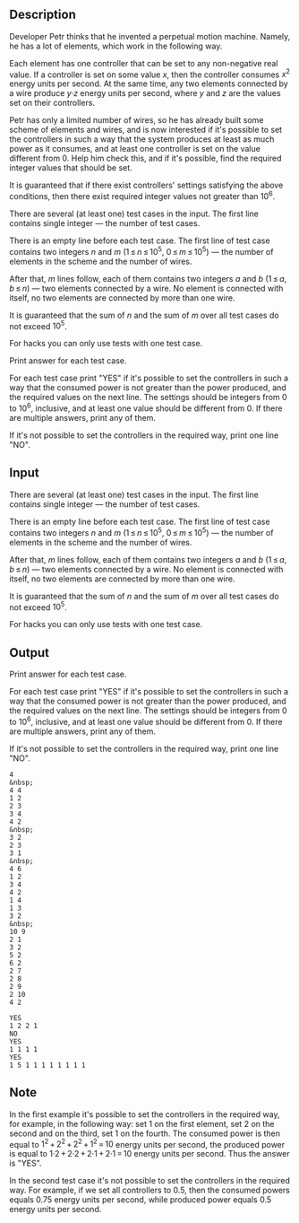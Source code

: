 ## Description

<div><p>Developer Petr thinks that he invented a perpetual motion machine. Namely, he has a lot of <span class="tex-font-style-it">elements</span>, which work in the following way.</p><p>Each element has one controller that can be set to any non-negative real value. If a controller is set on some value <span class="tex-span"><i>x</i></span>, then the controller consumes <span class="tex-span"><i>x</i><sup class="upper-index">2</sup></span> energy units per second. At the same time, any two elements connected by a wire produce <span class="tex-span"><i>y</i>·<i>z</i></span> energy units per second, where <span class="tex-span"><i>y</i></span> and <span class="tex-span"><i>z</i></span> are the values set on their controllers.</p><p>Petr has only a limited number of wires, so he has already built some scheme of elements and wires, and is now interested if it's possible to set the controllers in such a way that the system produces <span class="tex-font-style-bf">at least as much</span> power as it consumes, and at least one controller is set on the value different from <span class="tex-span">0</span>. Help him check this, and if it's possible, find the required <span class="tex-font-style-bf">integer</span> values that should be set.</p><p>It is guaranteed that if there exist controllers' settings satisfying the above conditions, then there exist required integer values not greater than <span class="tex-span">10<sup class="upper-index">6</sup></span>.</p></div><div class="input-specification"><p>There are several (at least one) test cases in the input. The first line contains single integer&nbsp;— the number of test cases.</p><p>There is an empty line before each test case. The first line of test case contains two integers <span class="tex-span"><i>n</i></span> and <span class="tex-span"><i>m</i></span> (<span class="tex-span">1 ≤ <i>n</i> ≤ 10<sup class="upper-index">5</sup></span>, <span class="tex-span">0 ≤ <i>m</i> ≤ 10<sup class="upper-index">5</sup></span>)&nbsp;— the number of elements in the scheme and the number of wires.</p><p>After that, <span class="tex-span"><i>m</i></span> lines follow, each of them contains two integers <span class="tex-span"><i>a</i></span> and <span class="tex-span"><i>b</i></span> (<span class="tex-span">1 ≤ <i>a</i>, <i>b</i> ≤ <i>n</i></span>)&nbsp;— two elements connected by a wire. No element is connected with itself, no two elements are connected by more than one wire.</p><p>It is guaranteed that the sum of <span class="tex-span"><i>n</i></span> and the sum of <span class="tex-span"><i>m</i></span> over all test cases do not exceed <span class="tex-span">10<sup class="upper-index">5</sup></span>.</p><p><span class="tex-font-style-bf">For hacks</span> you can only use tests with one test case.</p></div><div class="output-specification"><p>Print answer for each test case.</p><p>For each test case print "<span class="tex-font-style-tt">YES</span>" if it's possible to set the controllers in such a way that the consumed power is not greater than the power produced, and the required values on the next line. The settings should be integers from <span class="tex-span">0</span> to <span class="tex-span">10<sup class="upper-index">6</sup></span>, inclusive, and at least one value should be different from <span class="tex-span">0</span>. If there are multiple answers, print any of them.</p><p>If it's not possible to set the controllers in the required way, print one line "<span class="tex-font-style-tt">NO</span>".</p></div>

## Input

<p>There are several (at least one) test cases in the input. The first line contains single integer&nbsp;— the number of test cases.</p><p>There is an empty line before each test case. The first line of test case contains two integers <span class="tex-span"><i>n</i></span> and <span class="tex-span"><i>m</i></span> (<span class="tex-span">1 ≤ <i>n</i> ≤ 10<sup class="upper-index">5</sup></span>, <span class="tex-span">0 ≤ <i>m</i> ≤ 10<sup class="upper-index">5</sup></span>)&nbsp;— the number of elements in the scheme and the number of wires.</p><p>After that, <span class="tex-span"><i>m</i></span> lines follow, each of them contains two integers <span class="tex-span"><i>a</i></span> and <span class="tex-span"><i>b</i></span> (<span class="tex-span">1 ≤ <i>a</i>, <i>b</i> ≤ <i>n</i></span>)&nbsp;— two elements connected by a wire. No element is connected with itself, no two elements are connected by more than one wire.</p><p>It is guaranteed that the sum of <span class="tex-span"><i>n</i></span> and the sum of <span class="tex-span"><i>m</i></span> over all test cases do not exceed <span class="tex-span">10<sup class="upper-index">5</sup></span>.</p><p><span class="tex-font-style-bf">For hacks</span> you can only use tests with one test case.</p>

## Output

<p>Print answer for each test case.</p><p>For each test case print "<span class="tex-font-style-tt">YES</span>" if it's possible to set the controllers in such a way that the consumed power is not greater than the power produced, and the required values on the next line. The settings should be integers from <span class="tex-span">0</span> to <span class="tex-span">10<sup class="upper-index">6</sup></span>, inclusive, and at least one value should be different from <span class="tex-span">0</span>. If there are multiple answers, print any of them.</p><p>If it's not possible to set the controllers in the required way, print one line "<span class="tex-font-style-tt">NO</span>".</p>





```input1
4
&nbsp;
4 4
1 2
2 3
3 4
4 2
&nbsp;
3 2
2 3
3 1
&nbsp;
4 6
1 2
3 4
4 2
1 4
1 3
3 2
&nbsp;
10 9
2 1
3 2
5 2
6 2
2 7
2 8
2 9
2 10
4 2

```




```output1
YES
1 2 2 1
NO
YES
1 1 1 1
YES
1 5 1 1 1 1 1 1 1 1

```



## Note

<p>In the first example it's possible to set the controllers in the required way, for example, in the following way: set <span class="tex-span">1</span> on the first element, set <span class="tex-span">2</span> on the second and on the third, set <span class="tex-span">1</span> on the fourth. The consumed power is then equal to <span class="tex-span">1<sup class="upper-index">2</sup> + 2<sup class="upper-index">2</sup> + 2<sup class="upper-index">2</sup> + 1<sup class="upper-index">2</sup> = 10</span> energy units per second, the produced power is equal to <span class="tex-span">1·2 + 2·2 + 2·1 + 2·1 = 10</span> energy units per second. Thus the answer is "<span class="tex-font-style-tt">YES</span>".</p><p>In the second test case it's not possible to set the controllers in the required way. For example, if we set all controllers to <span class="tex-span">0.5</span>, then the consumed powers equals <span class="tex-span">0.75</span> energy units per second, while produced power equals <span class="tex-span">0.5</span> energy units per second.</p>
